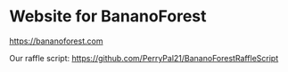 # Website for BananoForest
https://bananoforest.com

Our raffle script:
https://github.com/PerryPal21/BananoForestRaffleScript

